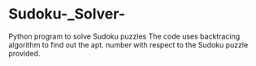 # Sudoku-_Solver-
Python program to solve Sudoku puzzles
The code uses backtracing algorithm to find out the apt. number with respect to the Sudoku puzzle provided. 
